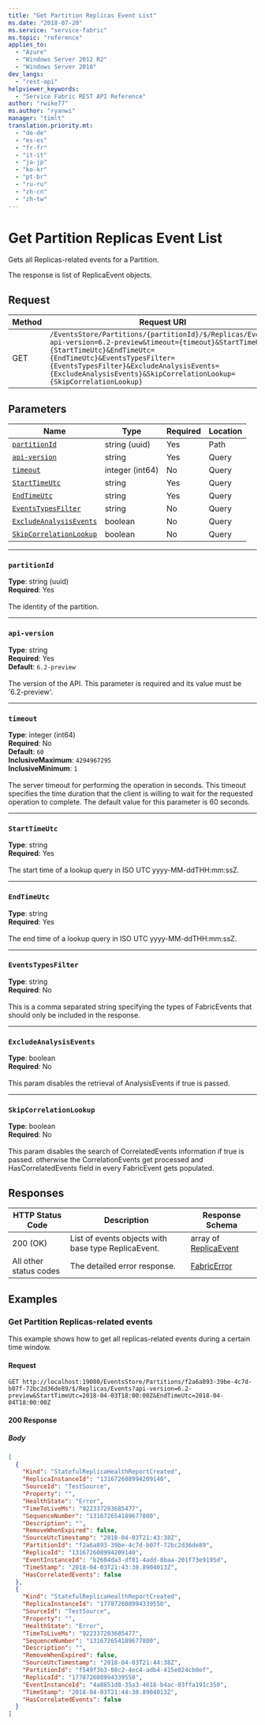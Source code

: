 ```yaml
---
title: "Get Partition Replicas Event List"
ms.date: "2018-07-20"
ms.service: "service-fabric"
ms.topic: "reference"
applies_to: 
  - "Azure"
  - "Windows Server 2012 R2"
  - "Windows Server 2016"
dev_langs: 
  - "rest-api"
helpviewer_keywords: 
  - "Service Fabric REST API Reference"
author: "rwike77"
ms.author: "ryanwi"
manager: "timlt"
translation.priority.mt: 
  - "de-de"
  - "es-es"
  - "fr-fr"
  - "it-it"
  - "ja-jp"
  - "ko-kr"
  - "pt-br"
  - "ru-ru"
  - "zh-cn"
  - "zh-tw"
---
```

# Get Partition Replicas Event List
Gets all Replicas-related events for a Partition.

The response is list of ReplicaEvent objects.

## Request
| Method | Request URI |
| ------ | ----------- |
| GET | `/EventsStore/Partitions/{partitionId}/$/Replicas/Events?api-version=6.2-preview&timeout={timeout}&StartTimeUtc={StartTimeUtc}&EndTimeUtc={EndTimeUtc}&EventsTypesFilter={EventsTypesFilter}&ExcludeAnalysisEvents={ExcludeAnalysisEvents}&SkipCorrelationLookup={SkipCorrelationLookup}` |


## Parameters
| Name | Type | Required | Location |
| --- | --- | --- | --- |
| [`partitionId`](#partitionid) | string (uuid) | Yes | Path |
| [`api-version`](#api-version) | string | Yes | Query |
| [`timeout`](#timeout) | integer (int64) | No | Query |
| [`StartTimeUtc`](#starttimeutc) | string | Yes | Query |
| [`EndTimeUtc`](#endtimeutc) | string | Yes | Query |
| [`EventsTypesFilter`](#eventstypesfilter) | string | No | Query |
| [`ExcludeAnalysisEvents`](#excludeanalysisevents) | boolean | No | Query |
| [`SkipCorrelationLookup`](#skipcorrelationlookup) | boolean | No | Query |

____
### `partitionId`
__Type__: string (uuid) <br/>
__Required__: Yes<br/>
<br/>
The identity of the partition.

____
### `api-version`
__Type__: string <br/>
__Required__: Yes<br/>
__Default__: `6.2-preview` <br/>
<br/>
The version of the API. This parameter is required and its value must be '6.2-preview'.


____
### `timeout`
__Type__: integer (int64) <br/>
__Required__: No<br/>
__Default__: `60` <br/>
__InclusiveMaximum__: `4294967295` <br/>
__InclusiveMinimum__: `1` <br/>
<br/>
The server timeout for performing the operation in seconds. This timeout specifies the time duration that the client is willing to wait for the requested operation to complete. The default value for this parameter is 60 seconds.

____
### `StartTimeUtc`
__Type__: string <br/>
__Required__: Yes<br/>
<br/>
The start time of a lookup query in ISO UTC yyyy-MM-ddTHH:mm:ssZ.

____
### `EndTimeUtc`
__Type__: string <br/>
__Required__: Yes<br/>
<br/>
The end time of a lookup query in ISO UTC yyyy-MM-ddTHH:mm:ssZ.

____
### `EventsTypesFilter`
__Type__: string <br/>
__Required__: No<br/>
<br/>
This is a comma separated string specifying the types of FabricEvents that should only be included in the response.

____
### `ExcludeAnalysisEvents`
__Type__: boolean <br/>
__Required__: No<br/>
<br/>
This param disables the retrieval of AnalysisEvents if true is passed.


____
### `SkipCorrelationLookup`
__Type__: boolean <br/>
__Required__: No<br/>
<br/>
This param disables the search of CorrelatedEvents information if true is passed. otherwise the CorrelationEvents get processed and HasCorrelatedEvents field in every FabricEvent gets populated.


## Responses

| HTTP Status Code | Description | Response Schema |
| --- | --- | --- |
| 200 (OK) | List of events objects with base type ReplicaEvent.<br/> | array of [ReplicaEvent](sfclient-model-replicaevent.md) |
| All other status codes | The detailed error response.<br/> | [FabricError](sfclient-model-fabricerror.md) |

## Examples

### Get Partition Replicas-related events

This example shows how to get all replicas-related events during a certain time window.

#### Request
```
GET http://localhost:19080/EventsStore/Partitions/f2a6a893-39be-4c7d-b07f-72bc2d36de89/$/Replicas/Events?api-version=6.2-preview&StartTimeUtc=2018-04-03T18:00:00Z&EndTimeUtc=2018-04-04T18:00:00Z
```

#### 200 Response
##### Body
```json
[
  {
    "Kind": "StatefulReplicaHealthReportCreated",
    "ReplicaInstanceId": "131672608994209140",
    "SourceId": "TestSource",
    "Property": "",
    "HealthState": "Error",
    "TimeToLiveMs": "922337203685477",
    "SequenceNumber": "131672654189677800",
    "Description": "",
    "RemoveWhenExpired": false,
    "SourceUtcTimestamp": "2018-04-03T21:43:38Z",
    "PartitionId": "f2a6a893-39be-4c7d-b07f-72bc2d36de89",
    "ReplicaId": "131672608994209140",
    "EventInstanceId": "b2684da3-df81-4add-8baa-201f73e9195d",
    "TimeStamp": "2018-04-03T21:43:38.8904013Z",
    "HasCorrelatedEvents": false
  },
  {
    "Kind": "StatefulReplicaHealthReportCreated",
    "ReplicaInstanceId": "177872608994339550",
    "SourceId": "TestSource",
    "Property": "",
    "HealthState": "Error",
    "TimeToLiveMs": "922337203685477",
    "SequenceNumber": "131672654189677800",
    "Description": "",
    "RemoveWhenExpired": false,
    "SourceUtcTimestamp": "2018-04-03T21:44:38Z",
    "PartitionId": "f549f3b3-08c2-4ec4-adb4-415e024cb0ef",
    "ReplicaId": "177872608994339550",
    "EventInstanceId": "4a8851d8-35a3-4618-b4ac-03ffa191c350",
    "TimeStamp": "2018-04-03T21:44:38.8904013Z",
    "HasCorrelatedEvents": false
  }
]
```

